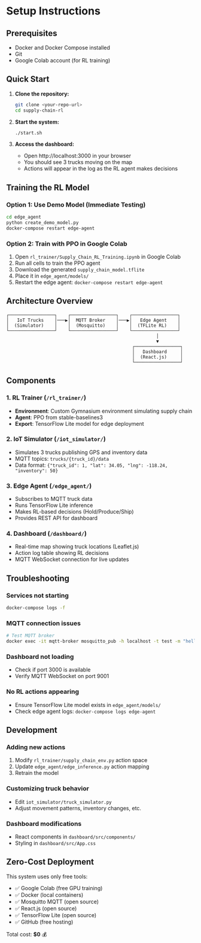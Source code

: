 # Setup Instructions

## Prerequisites

- Docker and Docker Compose installed
- Git
- Google Colab account (for RL training)

## Quick Start

1. **Clone the repository:**
   ```bash
   git clone <your-repo-url>
   cd supply-chain-rl
   ```

2. **Start the system:**
   ```bash
   ./start.sh
   ```

3. **Access the dashboard:**
   - Open http://localhost:3000 in your browser
   - You should see 3 trucks moving on the map
   - Actions will appear in the log as the RL agent makes decisions

## Training the RL Model

### Option 1: Use Demo Model (Immediate Testing)
```bash
cd edge_agent
python create_demo_model.py
docker-compose restart edge-agent
```

### Option 2: Train with PPO in Google Colab
1. Open `rl_trainer/Supply_Chain_RL_Training.ipynb` in Google Colab
2. Run all cells to train the PPO agent
3. Download the generated `supply_chain_model.tflite`
4. Place it in `edge_agent/models/`
5. Restart the edge agent: `docker-compose restart edge-agent`

## Architecture Overview

```
┌─────────────────┐    ┌─────────────────┐    ┌─────────────────┐
│   IoT Trucks    │───▶│  MQTT Broker    │───▶│   Edge Agent    │
│  (Simulator)    │    │  (Mosquitto)    │    │  (TFLite RL)    │
└─────────────────┘    └─────────────────┘    └─────────────────┘
                                                        │
                                                        ▼
                                               ┌─────────────────┐
                                               │   Dashboard     │
                                               │  (React.js)     │
                                               └─────────────────┘
```

## Components

### 1. RL Trainer (`/rl_trainer/`)
- **Environment**: Custom Gymnasium environment simulating supply chain
- **Agent**: PPO from stable-baselines3
- **Export**: TensorFlow Lite model for edge deployment

### 2. IoT Simulator (`/iot_simulator/`)
- Simulates 3 trucks publishing GPS and inventory data
- MQTT topics: `trucks/{truck_id}/data`
- Data format: `{"truck_id": 1, "lat": 34.05, "lng": -118.24, "inventory": 50}`

### 3. Edge Agent (`/edge_agent/`)
- Subscribes to MQTT truck data
- Runs TensorFlow Lite inference
- Makes RL-based decisions (Hold/Produce/Ship)
- Provides REST API for dashboard

### 4. Dashboard (`/dashboard/`)
- Real-time map showing truck locations (Leaflet.js)
- Action log table showing RL decisions
- MQTT WebSocket connection for live updates

## Troubleshooting

### Services not starting
```bash
docker-compose logs -f
```

### MQTT connection issues
```bash
# Test MQTT broker
docker exec -it mqtt-broker mosquitto_pub -h localhost -t test -m "hello"
```

### Dashboard not loading
- Check if port 3000 is available
- Verify MQTT WebSocket on port 9001

### No RL actions appearing
- Ensure TensorFlow Lite model exists in `edge_agent/models/`
- Check edge agent logs: `docker-compose logs edge-agent`

## Development

### Adding new actions
1. Modify `rl_trainer/supply_chain_env.py` action space
2. Update `edge_agent/edge_inference.py` action mapping
3. Retrain the model

### Customizing truck behavior
- Edit `iot_simulator/truck_simulator.py`
- Adjust movement patterns, inventory changes, etc.

### Dashboard modifications
- React components in `dashboard/src/components/`
- Styling in `dashboard/src/App.css`

## Zero-Cost Deployment

This system uses only free tools:
- ✅ Google Colab (free GPU training)
- ✅ Docker (local containers)
- ✅ Mosquitto MQTT (open source)
- ✅ React.js (open source)
- ✅ TensorFlow Lite (open source)
- ✅ GitHub (free hosting)

Total cost: **$0** 💰
